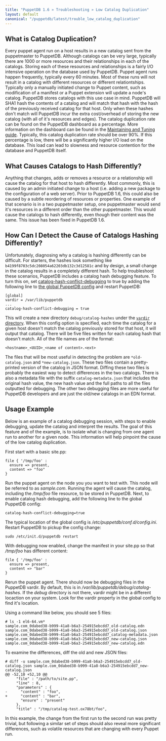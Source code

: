```yaml
---
title: "PuppetDB 1.6 » Troubleshooting » Low Catalog Duplication"
layout: default
canonical: "/puppetdb/latest/trouble_low_catalog_duplication"
---
```


[maintaining_tuning]: ./maintain_and_tune.html
[configure_vardir]: ./configure.html#vardir
[global_config]: ./configure.html#global-settings
[configure_vardir]: ./configure.html#catalog-hash-conflict-debugging
[configure_catalog_debugging]: ./configure.html#catalog-hash-conflict-debugging

What is Catalog Duplication?
-----

Every puppet agent run on a host results in a new catalog sent from
the puppetmaster to PuppetDB. Although catalogs can be very large,
typically there are 1000 or more resources and their relationships in
each of the catalogs. Storing each of these resources and
relationships is a fairly I/O intensive operation on the database used
by PuppetDB. Puppet agent runs happen frequently, typically every 60
minutes. Most of these runs will not result in a catalog with
different resources or different relationtships. Typically only a
manually initiated change to Puppet content, such as modification of a
manifest or a Puppet extension will update a node's catalog. PuppetDB
stores catalogs with this use case in mind. PuppetDB will SHA1 hash
the contents of a catalog and will match that hash with the hash of
the previously received catalog for that host. Only when these hashes
don't match will PuppetDB incur the extra cost/overhead of storing the
new catalog (with all of it's resources and edges). The catalog
duplication rate can be found on the PuppetDB dashboard as a
percentage. More information on the dashboard can be found in the
[Maintaining and Tuning guide][maintaining_tuning]. Typically, this
catalog duplication rate should be over 90%. If this percentage is
low, there will be a significantly higher I/O load on the database.
This load can lead to slowness and resource contention for the
database and PuppetDB itself.

What Causes Catalogs to Hash Differently?
-----

Anything that changes, adds or removes a resource or a relationship
will cause the catalog for that host to hash differently. Most
commonly, this is caused by an admin initiated change to a host (i.e.
adding a new package to the configuration of a web server). Prior to
PuppetDB 1.6, this could also be caused by a subtle reordering of
resources or properties. One example of that scenario is in a two
puppetmaster setup, one puppetmaster would send it's resources in a
different order than the other puppetmaster. This would cause the
catalogs to hash differently, even though their content was the same.
This issue has been fixed in PuppetDB 1.6.

How Can I Detect the Cause of Catalogs Hashing Differently?
-----

Unfortunately, diagnosing why a catalog is hashing differently can be
difficult. For starters, the hashes look something like
`b4199f8703c5dc208054a62203db132c3d12581c` and by design, a small
change in the catalog results in a completely different hash. To help
troubleshoot these scenarios, PuppetDB includes a catalog hash
debugging feature. To turn this on, set
[catalog-hash-conflict-debugging][configure_catalog_debugging] to true
by adding the following line to [the global PuppetDB
config][global_config] and restart PuppetDB:

    [global]
    vardir = /var/lib/puppetdb
    ...
    catalog-hash-conflict-debugging = true

This will create a new directory `debug/catalog-hashes` under the
[`vardir` directory][configure_vardir]. When this config option is
specified, each time the catalog for a given host doesn't match the
catalog previously stored for that host, it will output that catalog.
There will be five files written for each catalog hash that doesn't
match. All of the file names are of the format:

    <hostname>_<UUID>_<name of content>.<ext>

The files that will be most useful in
detecting the problem are `*old-catalog.json` and `*new-catalog.json`.
These two files contain a pretty-printed version of the catalog in
JSON format. Diffing these two files is probably the easiest way to
detect differences in the two catalogs. There is also a metadata file
with the suffix `catalog-metadata.json` that includes the original
hash value, the new hash value and the full paths to all the files
outputted for debugging. The other two debugging files are more useful
for PuppetDB developers and are just the old/new catalogs in an EDN
format.

Usage Example
-----

Below is an example of a catalog debugging session, with steps to
enable debugging, update the catalog and interpret the results. The
goal of this feature and of the example, is to isolate what is
changing from one agent run to another for a given node. This
information will help pinpoint the cause of the low catalog
duplication.

First start with a basic site.pp:

    file { '/tmp/foo' :
      ensure => present,
      content => "foo"
    }

Run the puppet agent on the node you you want to test with. This node
will be referred to as _sample.com_. Running the agent will cause the catalog,
including the _/tmp/foo_ file resource, to be stored in PuppetDB.
Next, to enable catalog hash debugging, add the following line to the
global PuppetDB config:

    catalog-hash-conflict-debugging=true

The typical location of the global config is
_/etc/puppetdb/conf.d/config.ini_. Restart PuppetDB to pickup the
config change:

    sudo /etc/init.d/puppetdb restart

With debugging now enabled, change the manifest in your site.pp so
that _/tmp/foo_ has different content:

    file { '/tmp/foo' :
      ensure => present,
      content => "bar"
    }

Rerun the puppet agent. There should now be debugging files in the
PuppetDB vardir. By default, this is in
_/var/lib/puppetdb/debug/catalog-hashes_. If the _debug_ directory is
not there, vardir might be in a different locaction on your system.
Look for the vardir property in the global config to find it's
location.

Using a command like below, you should see 5 files:

    # ls -1 el6-64.vm*
    sample.com_0dabed38-b999-41a8-b6a3-254915ebcdd7_old-catalog.edn
    sample.com_0dabed38-b999-41a8-b6a3-254915ebcdd7_old-catalog.json
    sample.com_0dabed38-b999-41a8-b6a3-254915ebcdd7_catalog-metadata.json
    sample.com_0dabed38-b999-41a8-b6a3-254915ebcdd7_new-catalog.json
    sample.com_0dabed38-b999-41a8-b6a3-254915ebcdd7_new-catalog.edn

To examine the differences, diff the old and new JSON files:

    # diff -u sample.com_0dabed38-b999-41a8-b6a3-254915ebcdd7_old-catalog.json sample.com_0dabed38-b999-41a8-b6a3-254915ebcdd7_new-catalog.json
    @@ -52,10 +52,10 @@
         "file" : "/path/to/site.pp",
         "line" : 8,
         "parameters" : {
    -      "content" : "foo",
    +      "content" : "bar",
           "ensure" : "present"
         },
         "title" : "/tmp/catalog-test.ox78bt/foo",

In this example, the change from the first run to the second run was
pretty trivial, but following a similar set of steps should also
reveal more significant differences, such as volatile resources that are
changing with every Puppet run.